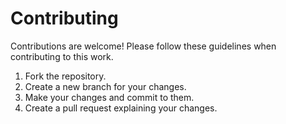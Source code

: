 # Contributing

Contributions are welcome! Please follow these guidelines when contributing to this work.

1. Fork the repository.
2. Create a new branch for your changes.
3. Make your changes and commit to them.
4. Create a pull request explaining your changes.
